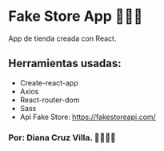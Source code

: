 # Fake Store App 👜👔👞

App de tienda creada con React.

## Herramientas usadas:

- Create-react-app
- Axios
- React-router-dom
- Sass
- Api Fake Store: https://fakestoreapi.com/

### Por: Diana Cruz Villa. 👩🏽‍💻👾

